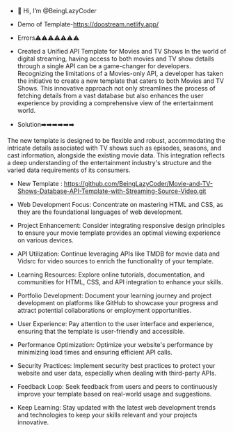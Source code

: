 - 👋 Hi, I’m @BeingLazyCoder
-  Demo of Template-https://doostream.netlify.app/
- Errors⚠️⚠️⚠️⚠️⚠️⚠️⚠️

- Created a Unified API Template for Movies and TV Shows
In the world of digital streaming, having access to both movies and TV show details through a single API can be a game-changer for developers. Recognizing the limitations of a Movies-only API, a developer has taken the initiative to create a new template that caters to both Movies and TV Shows. This innovative approach not only streamlines the process of fetching details from a vast database but also enhances the user experience by providing a comprehensive view of the entertainment world.
- Solution➡️➡️➡️➡️➡️➡️

The new template is designed to be flexible and robust, accommodating the intricate details associated with TV shows such as episodes, seasons, and cast information, alongside the existing movie data. This integration reflects a deep understanding of the entertainment industry's structure and the varied data requirements of its consumers.
- New Template : https://github.com/BeingLazyCoder/Movie-and-TV-Shows-Database-API-Template-with-Streaming-Source-Video.git

 - Web Development Focus: Concentrate on mastering HTML and CSS, as they are the foundational languages of web development.
- Project Enhancement: Consider integrating responsive design principles to ensure your movie template provides an optimal viewing experience on various devices.
- API Utilization: Continue leveraging APIs like TMDB for movie data and Vidsrc for video sources to enrich the functionality of your template.
- Learning Resources: Explore online tutorials, documentation, and communities for HTML, CSS, and API integration to enhance your skills.
- Portfolio Development: Document your learning journey and project development on platforms like GitHub to showcase your progress and attract potential collaborations or employment opportunities.
- User Experience: Pay attention to the user interface and experience, ensuring that the template is user-friendly and accessible.
- Performance Optimization: Optimize your website's performance by minimizing load times and ensuring efficient API calls.
- Security Practices: Implement security best practices to protect your website and user data, especially when dealing with third-party APIs.
- Feedback Loop: Seek feedback from users and peers to continuously improve your template based on real-world usage and suggestions.
- Keep Learning: Stay updated with the latest web development trends and technologies to keep your skills relevant and your projects innovative.
